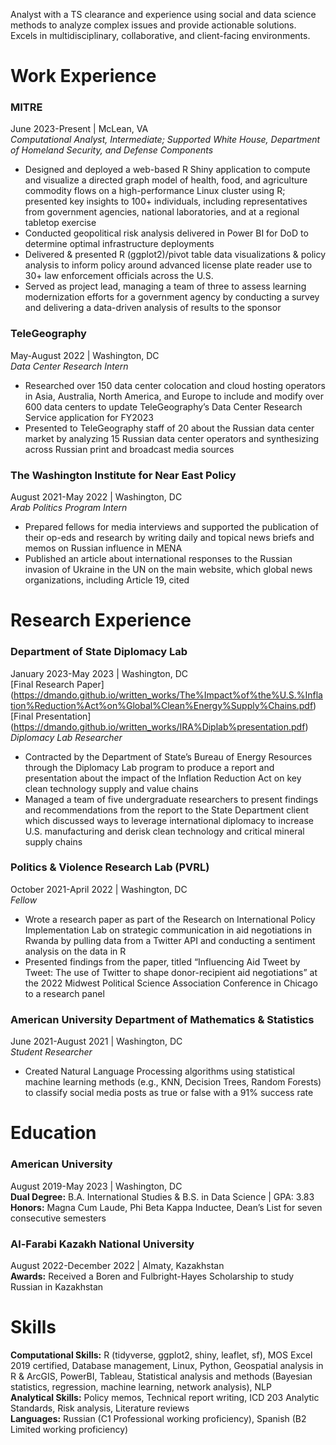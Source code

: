 Analyst with a TS clearance and experience using social and data science methods to analyze complex issues and provide actionable solutions. Excels in multidisciplinary, collaborative, and client-facing environments.

# Work Experience
### MITRE
June 2023-Present | McLean, VA                           
*Computational Analyst, Intermediate; Supported White House, Department of Homeland Security, and Defense Components* 

- Designed and deployed a web-based R Shiny application to compute and visualize a directed graph model of health, food, and agriculture commodity flows on a high-performance Linux cluster using R; presented key insights to 100+ individuals, including representatives from government agencies, national laboratories, and at a regional tabletop exercise 
- Conducted geopolitical risk analysis delivered in Power BI for DoD to determine optimal infrastructure deployments
- Delivered & presented R (ggplot2)/pivot table data visualizations & policy analysis to inform policy around advanced license plate reader use to 30+ law enforcement officials across the U.S. 
- Served as project lead, managing a team of three to assess learning modernization efforts for a government agency by conducting a survey and delivering a data-driven analysis of results to the sponsor

### TeleGeography	      		                                                                                                                       
May-August 2022 | Washington, DC                          
*Data Center Research Intern*				                                                              		                      

- Researched over 150 data center colocation and cloud hosting operators in Asia, Australia, North America, and Europe to include and modify over 600 data centers to update TeleGeography’s Data Center Research Service application for FY2023
- Presented to TeleGeography staff of 20 about the Russian data center market by analyzing 15 Russian data center operators and synthesizing across Russian print and broadcast media sources

### The Washington Institute for Near East Policy
August 2021-May 2022 | Washington, DC                            
*Arab Politics Program Intern*                                                                                                       	                                       

- Prepared fellows for media interviews and supported the publication of their op-eds and research by writing daily and topical news briefs and memos on Russian influence in MENA
- Published an article about international responses to the Russian invasion of Ukraine in the UN on the main website, which global news organizations, including Article 19, cited

# Research Experience 
### Department of State Diplomacy Lab
January 2023-May 2023 | Washington, DC <br>
[Final Research Paper] (https://dmando.github.io/written_works/The%Impact%of%the%U.S.%Inflation%Reduction%Act%on%Global%Clean%Energy%Supply%Chains.pdf) <br>
[Final Presentation] (https://dmando.github.io/written_works/IRA%Diplab%presentation.pdf) <br>
*Diplomacy Lab Researcher*			                                                       		                                       
- Contracted by the Department of State’s Bureau of Energy Resources through the Diplomacy Lab program to produce a report and presentation about the impact of the Inflation Reduction Act on key clean technology supply and value chains
- Managed a team of five undergraduate researchers to present findings and recommendations from the report to the State Department client which discussed ways to leverage international diplomacy to increase U.S. manufacturing and derisk clean technology and critical mineral supply chains

### Politics & Violence Research Lab (PVRL)      		                                             
October 2021-April 2022 | Washington, DC                            
*Fellow* 						                                                       		                                       
- Wrote a research paper as part of the Research on International Policy Implementation Lab on strategic communication in aid negotiations in Rwanda by pulling data from a Twitter API and conducting a sentiment analysis on the data in R
- Presented findings from the paper, titled “Influencing Aid Tweet by Tweet: The use of Twitter to shape donor-recipient aid negotiations” at the 2022 Midwest Political Science Association Conference in Chicago to a research panel

### American University Department of Mathematics & Statistics
June 2021-August 2021 | Washington, DC      
*Student Researcher*				                                                                                                                     
- Created Natural Language Processing algorithms using statistical machine learning methods (e.g., KNN, Decision Trees, Random Forests) to classify social media posts as true or false with a 91% success rate 

# Education
### American University
August 2019-May 2023 | Washington, DC <br />
**Dual Degree:** B.A. International Studies & B.S. in Data Science | GPA: 3.83 <br /> 
**Honors:** Magna Cum Laude, Phi Beta Kappa Inductee, Dean’s List for seven consecutive semesters

### Al-Farabi Kazakh National University
August 2022-December 2022 | Almaty, Kazakhstan <br />
**Awards:** Received a Boren and Fulbright-Hayes Scholarship to study Russian in Kazakhstan

# Skills 

**Computational Skills:** R (tidyverse, ggplot2, shiny, leaflet, sf), MOS Excel 2019 certified, Database management, Linux, Python, Geospatial analysis in R & ArcGIS, PowerBI, Tableau, Statistical analysis and methods (Bayesian statistics, regression, machine learning, network analysis), NLP <br />
**Analytical Skills:** Policy memos, Technical report writing, ICD 203 Analytic Standards, Risk analysis, Literature reviews <br />
**Languages:** Russian (C1 Professional working proficiency), Spanish (B2 Limited working proficiency) 
